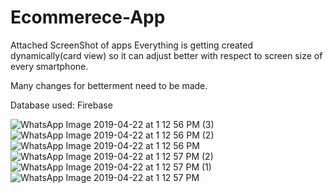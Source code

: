 # Ecommerece-App
Attached ScreenShot of apps
Everything is getting created dynamically(card view) so it can adjust better with respect to screen size of every smartphone.

Many changes for betterment need to be made.

Database used: Firebase



![WhatsApp Image 2019-04-22 at 1 12 56 PM (3)](https://user-images.githubusercontent.com/28349518/56491018-983c3a00-6500-11e9-96a1-6e34feb2a5fd.jpeg)
![WhatsApp Image 2019-04-22 at 1 12 56 PM (2)](https://user-images.githubusercontent.com/28349518/56491022-9a05fd80-6500-11e9-91f0-f4b030e1e6fb.jpeg)
![WhatsApp Image 2019-04-22 at 1 12 56 PM](https://user-images.githubusercontent.com/28349518/56491025-9a9e9400-6500-11e9-8dee-e529236d7463.jpeg)
![WhatsApp Image 2019-04-22 at 1 12 57 PM (2)](https://user-images.githubusercontent.com/28349518/56491028-9bcfc100-6500-11e9-898b-d873a97702fd.jpeg)
![WhatsApp Image 2019-04-22 at 1 12 57 PM (1)](https://user-images.githubusercontent.com/28349518/56491031-9d998480-6500-11e9-9d3f-313bb78140e7.jpeg)
![WhatsApp Image 2019-04-22 at 1 12 57 PM](https://user-images.githubusercontent.com/28349518/56491034-9ecab180-6500-11e9-9ca9-70a95bd321e0.jpeg)
